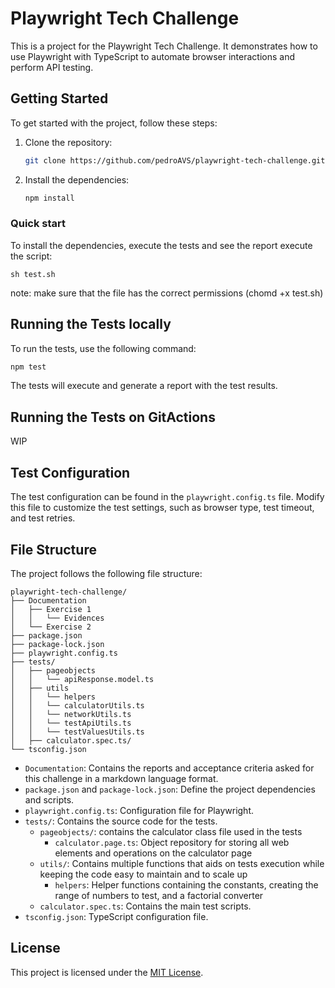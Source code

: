 
# Playwright Tech Challenge

This is a project for the Playwright Tech Challenge. It demonstrates how to use Playwright with TypeScript to automate browser interactions and perform API testing.

## Getting Started

To get started with the project, follow these steps:

1. Clone the repository:

   ```bash
   git clone https://github.com/pedroAVS/playwright-tech-challenge.git
   ```

2. Install the dependencies:

   ```bash
   npm install
   ```

### Quick start

To install the dependencies, execute the tests and see the report execute the script:

  ```
  sh test.sh
  ```

note: make sure that the file has the correct permissions (chomd +x test.sh)

## Running the Tests locally

To run the tests, use the following command:

```bash
npm test
```

The tests will execute and generate a report with the test results.

## Running the Tests on GitActions

WIP

## Test Configuration

The test configuration can be found in the `playwright.config.ts` file. Modify this file to customize the test settings, such as browser type, test timeout, and test retries.

## File Structure

The project follows the following file structure:

```
playwright-tech-challenge/
├── Documentation
│   ├── Exercise 1
│   │   └── Evidences    
│   └── Exercise 2
├── package.json
├── package-lock.json
├── playwright.config.ts
├── tests/
│   ├── pageobjects
│   │   └── apiResponse.model.ts
│   ├── utils
│   │   └── helpers
│   │   └── calculatorUtils.ts
│   │   └── networkUtils.ts
│   │   └── testApiUtils.ts
│   │   └── testValuesUtils.ts
│   ├── calculator.spec.ts/
└── tsconfig.json
```

- `Documentation`: Contains the reports and acceptance criteria asked for this challenge in a markdown language format.
- `package.json` and `package-lock.json`: Define the project dependencies and scripts.
- `playwright.config.ts`: Configuration file for Playwright.
- `tests/`: Contains the source code for the tests.
  - `pageobjects/`: contains the calculator class file used in the tests
    - `calculator.page.ts`: Object repository for storing all web elements and operations on the calculator page
  - `utils/`: Contains multiple functions that aids on tests execution while keeping the code easy to maintain and to scale up
    - `helpers`: Helper functions containing the constants, creating the range of numbers to test, and a factorial converter
  - `calculator.spec.ts`: Contains the main test scripts.
- `tsconfig.json`: TypeScript configuration file.


## License

This project is licensed under the [MIT License](LICENSE).
